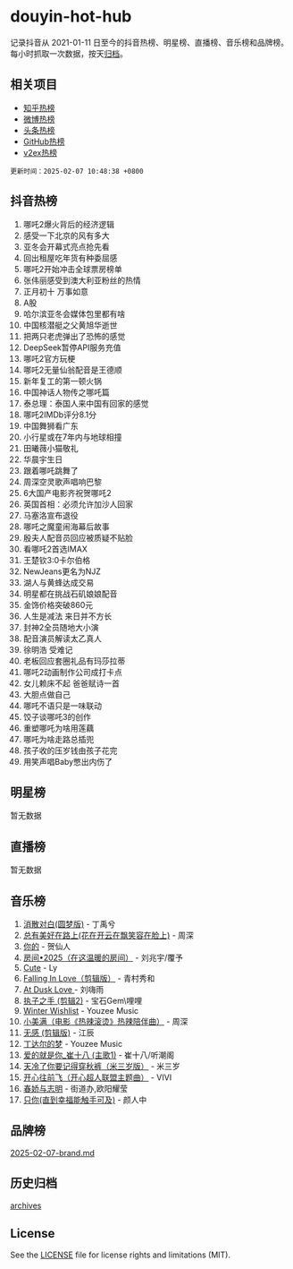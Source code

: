 # douyin-hot-hub

记录抖音从 2021-01-11 日至今的抖音热榜、明星榜、直播榜、音乐榜和品牌榜。每小时抓取一次数据，按天[归档](archives)。

## 相关项目

- [知乎热榜](https://github.com/lonnyzhang423/zhihu-hot-hub)
- [微博热榜](https://github.com/lonnyzhang423/weibo-hot-hub)
- [头条热榜](https://github.com/lonnyzhang423/toutiao-hot-hub)
- [GitHub热榜](https://github.com/lonnyzhang423/github-hot-hub)
- [v2ex热榜](https://github.com/lonnyzhang423/v2ex-hot-hub)


`更新时间：2025-02-07 10:48:38 +0800`

## 抖音热榜

1. 哪吒2爆火背后的经济逻辑
1. 感受一下北京的风有多大
1. 亚冬会开幕式亮点抢先看
1. 回出租屋吃年货有种委屈感
1. 哪吒2开始冲击全球票房榜单
1. 张伟丽感受到澳大利亚粉丝的热情
1. 正月初十 万事如意
1. A股
1. 哈尔滨亚冬会媒体包里都有啥
1. 中国核潜艇之父黄旭华逝世
1. 把两只老虎弹出了恐怖的感觉
1. DeepSeek暂停API服务充值
1. 哪吒2官方玩梗
1. 哪吒2无量仙翁配音是王德顺
1. 新年复工的第一顿火锅
1. 中国神话人物传之哪吒篇
1. 泰总理：泰国人来中国有回家的感觉
1. 哪吒2IMDb评分8.1分
1. 中国舞狮看广东
1. 小行星或在7年内与地球相撞
1. 田曦薇小猫敬礼
1. 华晨宇生日
1. 跟着哪吒跳舞了
1. 周深空灵歌声唱响巴黎
1. 6大国产电影齐祝贺哪吒2
1. 英国首相：必须允许加沙人回家
1. 马塞洛宣布退役
1. 哪吒之魔童闹海幕后故事
1. 殷夫人配音员回应被质疑不贴脸
1. 看哪吒2首选IMAX
1. 王楚钦3:0卡尔伯格
1. NewJeans更名为NJZ
1. 湖人与黄蜂达成交易
1. 明星都在挑战石矶娘娘配音
1. 金饰价格突破860元
1. 人生是减法 来日并不方长
1. 封神2全员随地大小演
1. 配音演员解读太乙真人
1. 徐明浩 受难记
1. 老板回应套圈礼品有玛莎拉蒂
1. 哪吒2动画制作公司成打卡点
1. 女儿赖床不起 爸爸赋诗一首
1. 大胆点做自己
1. 哪吒不语只是一味联动
1. 饺子谈哪吒3的创作
1. 重塑哪吒为啥用莲藕
1. 哪吒为啥走路总插兜
1. 孩子收的压岁钱由孩子花完
1. 用笑声唱Baby憋出内伤了

## 明星榜

暂无数据

## 直播榜

暂无数据

## 音乐榜

1. [消散对白(圆梦版)](https://sf5-hl-cdn-tos.douyinstatic.com/obj/tos-cn-ve-2774/og4jB5I5IizzoZVAAAzWgBMAsMDWoArfwBOiFs) - 丁禹兮
1. [总有美好在路上(花在开云在飘笑容在脸上)](https://sf5-hl-cdn-tos.douyinstatic.com/obj/tos-cn-ve-2774/oU5u7NwtfBIvaNhoQBszOvAlRiAoiWAVVyBMq4) - 周深
1. [你的](https://sf5-hl-cdn-tos.douyinstatic.com/obj/tos-cn-ve-2774/oYuIeKf42jB7sEV6B2upMdpYAgfrQWj0FeRegh) - 贺仙人
1. [房间•2025（在这温暖的房间）](https://sf5-hl-cdn-tos.douyinstatic.com/obj/tos-cn-ve-2774/oMzJcnT8BgIetASeBfwfEeBQVNfACiCifhfZP7g) - 刘兆宇/覆予
1. [Cute](https://sf5-hl-cdn-tos.douyinstatic.com/obj/tos-cn-ve-2774/o4IbIzHWKAAB4wsS5qMBRiiAlEBGTpQRNfFvuo) - Ly
1. [Falling In Love（剪辑版）](https://sf5-hl-cdn-tos.douyinstatic.com/obj/tos-cn-ve-2774/o8ajpA8zzgBPahbBIO8AcKGBLJezFCRd1wfP9f) - 青村秀和
1. [ At Dusk  Love ](https://sf5-hl-cdn-tos.douyinstatic.com/obj/tos-cn-ve-2774/o8CrpCf5CaYgI4ZrtQgMQAFEfuGqNnRSDQAPBc) - 刘嗨雨
1. [执子之手 (剪辑2)](https://sf5-hl-cdn-tos.douyinstatic.com/obj/tos-cn-ve-2774/oUoZLQjCc31XzqsBnBQUNgeKtYPBcgbFDwtfcu) - 宝石Gem\哩哩
1. [Winter Wishlist](https://sf5-hl-cdn-tos.douyinstatic.com/obj/tos-cn-ve-2774/oIIgUOeamCFCVAzxN6MFRLIBlLGpUqQxeeHrLE) - Youzee Music
1. [小美满（电影《热辣滚烫》热辣陪伴曲）](https://sf5-hl-cdn-tos.douyinstatic.com/obj/tos-cn-ve-2774/o0GAn2lSgfZIDUgtevCGDQYnFg4CwnrBaxbTZL) - 周深
1. [无感 (剪辑版)](https://sf5-hl-cdn-tos.douyinstatic.com/obj/tos-cn-ve-2774/o0eIsUzJBDlQaQFC5OFlgbMEZC1TFYBftOBn6p) - 江辰
1. [丁达尔的梦](https://sf5-hl-cdn-tos.douyinstatic.com/obj/tos-cn-ve-2774/oMU3WirUZBVQkAC9ccG5P2IQirziZM2RTInUY) - Youzee Music
1. [爱的就是你_崔十八 (主歌1)](https://sf5-hl-cdn-tos.douyinstatic.com/obj/tos-cn-ve-2774/oI5BO5DhFZ6UTcNCnZaOCBLtZ7WIMQGfgnXf5E) - 崔十八/听潮阁
1. [天冷了你要记得穿秋裤（米三岁版）](https://sf5-hl-cdn-tos.douyinstatic.com/obj/tos-cn-ve-2774/oQlIwVIDWiZ6BQilAorS7MA0AgCkQDvcZAdm1) - 米三岁
1. [开心往前飞（开心超人联盟主题曲）](https://sf6-cdn-tos.douyinstatic.com/obj/tos-cn-ve-2774/9d8fb7c82cf1421fb93a9fe925275e0a) - VIVI
1. [春娇与志明](https://sf5-hl-cdn-tos.douyinstatic.com/obj/tos-cn-ve-2774/e530d8fceb7044b39707d7f9ff54add1) - 街道办,欧阳耀莹
1. [只你(直到幸福能触手可及)](https://sf6-cdn-tos.douyinstatic.com/obj/tos-cn-ve-2774/o0lBkRDzFTeaVSUz3ZZSCBVtZ5DIMQGfgmEAuE) - 颜人中

## 品牌榜

[2025-02-07-brand.md](archives/2025-02-07-brand.md)

## 历史归档

[archives](archives)

## License

See the [LICENSE](LICENSE) file for license rights and limitations (MIT).
